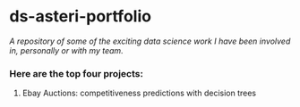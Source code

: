 # ds-asteri-portfolio
*A repository of some of the exciting data science work I have been involved in, personally or with my team.*

### Here are the top four projects:
1. Ebay Auctions: competitiveness predictions with decision trees
